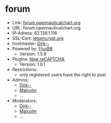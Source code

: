 # forum

* Link: [forum.opennauticalchart.org](https://forum.opennauticalchart.org) 
* URL: forum.opennauticalchart.org
* IP-Adress: 62.138.1.116
* SSL-Cert: [letsencrypt.org](https://letsencrypt.org)
* hostmaster: [Dirk--](https://github.com/Dirk--)
* Powered by: [FluxBB](http://fluxbb.org/)
  * Version: 1.5.9
* PlugIns: [New reCAPTCHA](http://fluxbb.org/resources/mods/new-recaptcha/)
  * Version: 1.0.1
* Restrictions:
  * only registered users have the right to post
* Admins:
  * [Dirk--](https://github.com/Dirk--)
  * [Malcolm](https://github.com/malcolmh)
  * ...
* Moderators:
  * [Dirk--](https://github.com/Dirk--)
  * [Malcolm](https://github.com/malcolmh)
  * ...
